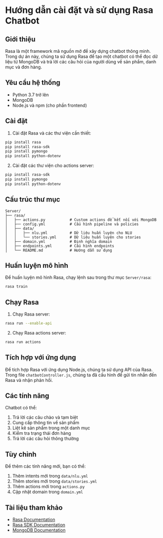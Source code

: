 # Hướng dẫn cài đặt và sử dụng Rasa Chatbot

## Giới thiệu

Rasa là một framework mã nguồn mở để xây dựng chatbot thông minh. Trong dự án này, chúng ta sử dụng Rasa để tạo một chatbot có thể đọc dữ liệu từ MongoDB và trả lời các câu hỏi của người dùng về sản phẩm, danh mục và đơn hàng.

## Yêu cầu hệ thống

- Python 3.7 trở lên
- MongoDB
- Node.js và npm (cho phần frontend)

## Cài đặt

1. Cài đặt Rasa và các thư viện cần thiết:

```bash
pip install rasa
pip install rasa-sdk
pip install pymongo
pip install python-dotenv
```

2. Cài đặt các thư viện cho actions server:

```bash
pip install rasa-sdk
pip install pymongo
pip install python-dotenv
```

## Cấu trúc thư mục

```
Server/
├── rasa/
│   ├── actions.py           # Custom actions để kết nối với MongoDB
│   ├── config.yml           # Cấu hình pipeline và policies
│   ├── data/
│   │   ├── nlu.yml          # Dữ liệu huấn luyện cho NLU
│   │   └── stories.yml      # Dữ liệu huấn luyện cho stories
│   ├── domain.yml           # Định nghĩa domain
│   ├── endpoints.yml        # Cấu hình endpoints
│   └── README.md            # Hướng dẫn sử dụng
```

## Huấn luyện mô hình

Để huấn luyện mô hình Rasa, chạy lệnh sau trong thư mục `Server/rasa`:

```bash
rasa train
```

## Chạy Rasa

1. Chạy Rasa server:

```bash
rasa run --enable-api
```

2. Chạy Rasa actions server:

```bash
rasa run actions
```

## Tích hợp với ứng dụng

Để tích hợp Rasa với ứng dụng Node.js, chúng ta sử dụng API của Rasa. Trong file `chatbotController.js`, chúng ta đã cấu hình để gửi tin nhắn đến Rasa và nhận phản hồi.

## Các tính năng

Chatbot có thể:

1. Trả lời các câu chào và tạm biệt
2. Cung cấp thông tin về sản phẩm
3. Liệt kê sản phẩm trong một danh mục
4. Kiểm tra trạng thái đơn hàng
5. Trả lời các câu hỏi thông thường

## Tùy chỉnh

Để thêm các tính năng mới, bạn có thể:

1. Thêm intents mới trong `data/nlu.yml`
2. Thêm stories mới trong `data/stories.yml`
3. Thêm actions mới trong `actions.py`
4. Cập nhật domain trong `domain.yml`

## Tài liệu tham khảo

- [Rasa Documentation](https://rasa.com/docs/)
- [Rasa SDK Documentation](https://rasa.com/docs/action-server/)
- [MongoDB Documentation](https://docs.mongodb.com/) 